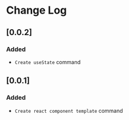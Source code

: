 # Change Log

## [0.0.2]

### Added
* `Create useState` command

## [0.0.1]

### Added
* `Create react component template` command


